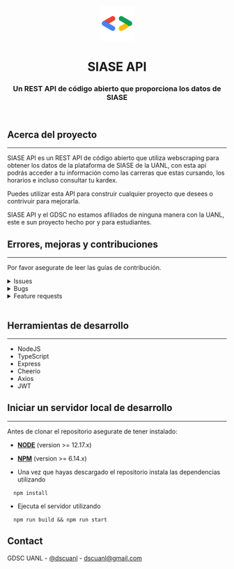 
<br />
<p align="center">
    <img src="./assets/logo.png" alt="Logo" width="80" height="80">

  <h1 align="center">SIASE API</h1>

  <h3 align="center">
   Un REST API de código abierto que proporciona los datos de SIASE
    <br />
  </h3>
</p>


<br>

<!-- ABOUT THE PROJECT -->

## Acerca del proyecto
<hr>

SIASE API es un REST API de código abierto que utiliza webscraping para obtener los datos de la plataforma de SIASE de la UANL, con esta api podrás acceder a tu información como las carreras que estas cursando, los horarios e incluso consultar tu kardex.

Puedes utilizar esta API para construir cualquier proyecto que desees o contrivuir para mejorarla.

SIASE API y el GDSC no estamos afiliados de ninguna manera con la UANL, este e sun proyecto hecho por y para estudiantes.

## Errores, mejoras y contribuciones
<hr>

Por favor asegurate de leer las guías de contribución.

<details><summary>Issues</summary>

1. **Antes de reportar un issue por favor echa un vistazo a los [issues](https://github.com/GDSC-UANL/siase-api/issues) abiertos.**
2. Si tienes alguna duda puedes preguntar en nuestro [Discord](https://discord.gg/ZS52h7HKKJ)

</details>

<details><summary>Bugs</summary>

* Incluye los pasos para reproducir
* Incluye screenshots si es necesario 

</details>

<details><summary>Feature requests</summary>

* Escribe una explicación detallada, donde se menciona que es lo que se debería de hacer y como.
* Incluye screenshots si es necesario 
* Ten en cuenta que estamos limitados a las capacidades de la plataforma de SIASE

</details>

<br>

## Herramientas de desarrollo
<hr>

- NodeJS
- TypeScript
- Express
- Cheerio
- Axios
- JWT

<!-- GETTING STARTED -->

## Iniciar un servidor local de desarrollo
<hr>
Antes de clonar el repositorio asegurate de tener instalado:

- [**NODE**](https://www.google.com/search?q=how+to+install+node) (version >= 12.17.x)
- [**NPM**](https://www.google.com/search?q=how+to+install+npm) (version >= 6.14.x)


- Una vez que hayas descargado el repositorio instala las dependencias utilizando

```
  npm install
```

- Ejecuta el servidor utilizando

```
  npm run build && npm run start
```


<!-- CONTACT -->

## Contact

GDSC UANL - [@dscuanl](https://twitter.com/gdscuanl) - dscuanl@gmail.com
